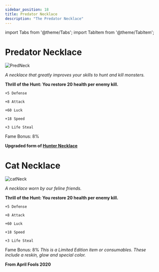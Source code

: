 ```yaml
---
sidebar_position: 18
title: Predator Necklace
description: "The Predator Necklace"
---
```


import Tabs from '@theme/Tabs';
import TabItem from '@theme/TabItem';

<Tabs>
  <TabItem value="Predator Necklace" label="Predator Necklace" default>

# Predator Necklace

![PredNeck](https://vwiki.valorserver.com/api/item/picture/predator%20necklace)

<i>A necklace that greatly improves your skills to hunt and kill monsters.</i>

**Thrill of the Hunt: You restore 20 health per enemy kill.**

    +5 Defense
    
    +8 Attack
    
    +60 Luck
    
    +18 Speed
    
    +3 Life Steal
    
Fame Bonus: 8%

**Upgraded form of [Hunter Necklace](https://wiki.valorserver.com/docs/items/rings/fabled/hunter_necklace/)**

  </TabItem>
  <TabItem value="Cat Neckace" label="Cat Necklace">

# Cat Necklace

![catNeck](https://vwiki.valorserver.com/api/item/picture/cat%20necklace)

<i>A necklace worn by our feline friends.</i>

**Thrill of the Hunt: You restore 20 health per enemy kill.**

    +5 Defense
    
    +8 Attack
    
    +60 Luck
    
    +18 Speed
    
    +3 Life Steal
    
Fame Bonus: 8%
*This is a Limited Edition item or consumables. These include a reskin, glow and special color.*

**From April Fools 2020**

  </TabItem>
</Tabs>
